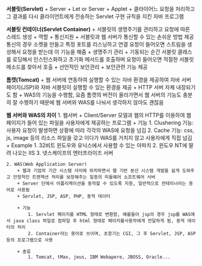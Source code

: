 **서블릿(Servlet)**
	+ Server + Let or Server + Applet
	+ 클라이어느 요청을 처리하고 그 결과를 다시 클라이언트에게 전송하는 Servlet 구현 규칙을 지킨 자바 프로그램

**서블릿 컨테이너(Servlet Container)**
	+ 서블릿의 생명주기를 관리하고 요청에 따른 스레드 생성
	+ 역할
		+ 통신지원
			+ 서블릿과 웹 서버가 통신할 수 있는 손쉬운 방법 제공
			통신의 경우 소켓을 만들고 특정 포트를 리스닝하고 연결 요청이 들어오면 스트림을 생성해서 요청을 받는데 이 기능을 해줌
		+ 생명주기 관리
			+ 기동되는 순간 서블릿 클래스를 로딩해서 인스턴스화하고 초기화 메서드를 호출하며 요청이 들어오면
			 적절한 서블릿 메소드를 찾아서 호출
		+ 선언적인 보안관리
			+ 보안관련 기능 제공

**톰캣(Tomcat)**
	+ 웹 서버에 연동하여 실행할 수 있는 자바 환경을 제공하여 자바 서버 페이지(JSP)와 자바 서블릿이 실행할 수 있는 환경을 제공
	+ HTTP 서버 자체 내장되기도 함
	+ WAS의 기능을 수행함, 요즘 톰캣의 버전이 올라가면서 웹 서버의 기능도 충분히 잘 수행하기 때문에 웹 서버와 WAS를 나눠서 생각하지 않아도 괜찮음

**웹 서버와 WAS의 차이**
	1. 웹서버
		+ Client/Server 모델과 웹의 HTTP를 이용하여 웹 페이지가 들어 있는 파일을 사용자에게 제공하는 프로그램
		+ 기능
			1. Clushering 기능: 사용자 요청이 발생하면 상황에 따라 각각의 WAS에 요청을 넘김
			2. Cache 기능: css, js, image 등의 리소스 파일을 갖고 이다가 WAS를 거치지 않고 사용자에게 직접 넘김
		+ Example
			1. 32비트 윈도우와 유닉스에서 사용할 수 있는 아파치
			2. 윈도우 NT에 딸려 나오는 IIS
			3. 넷스케이프의 엔터프라이즈 서버

	2. WAS(Web Application Server)
		+ 웹과 기업의 기간 시스템 사이에 위치하면서 웹 기반 분산 시스템 개발을 쉽게 도와주고 안정적인 트랜잭션 처리를 보장해주는 일종의 미들웨어 소프트웨어 서버
		+ Server 단에서 어플리케이션을 동작할 수 있도록 지원, 일반적으로 컨테이너라는 용어로 사용됨
		+ Servlet, JSP, ASP, PHP, 동적 데이터

		+ 기능
			1. Servlet 페이지를 HTML 형태로 변환함, 예를들어 jsp의 경우 jsp를 WAS에서 java class 파일로 컴파일 후 html 형태로 페이지를사용자에게 전달하게 됨, 동적 데이터의 처리
			2. Container라는 용어로 쓰이며, 초창기는 CGI, 그 후 Servlet, JSP, ASP 등의 프로그램으로 사용

		+ 종류
			1. Tomcat, tMax, jeus, IBM Webapere, JBOSS, Oracle...